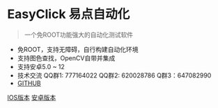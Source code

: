 
# EasyClick 易点自动化

> 一个免ROOT功能强大的自动化测试软件

* 免ROOT，支持无障碍，自行构建自动化环境
* 支持图色查找，OpenCV自带并集成
* 支持安卓5.0 ~ 12
* 技术交流 QQ群1: 777164022   QQ群2: 620028786 Q群3：647082990
* [GITHUB](https://github.com/easy-click/easyclick-libs)

[IOS版本](http://ieasyclick.com/iosdocs/#/)
[安卓版本](README)



